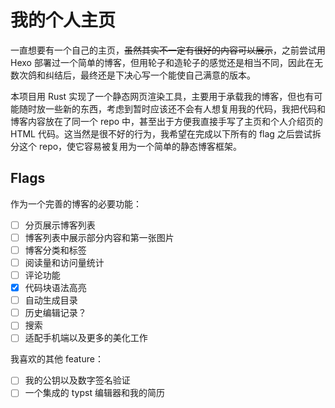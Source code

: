 # 我的个人主页
一直想要有一个自己的主页，~~虽然其实不一定有很好的内容可以展示~~，之前尝试用 Hexo 部署过一个简单的博客，但用轮子和造轮子的感觉还是相当不同，因此在无数次鸽和纠结后，最终还是下决心写一个能使自己满意的版本。

本项目用 Rust 实现了一个静态网页渲染工具，主要用于承载我的博客，但也有可能随时放一些新的东西，考虑到暂时应该还不会有人想复用我的代码，我把代码和博客内容放在了同一个 repo 中，甚至出于方便我直接手写了主页和个人介绍页的 HTML 代码。这当然是很不好的行为，我希望在完成以下所有的 flag 之后尝试拆分这个 repo，使它容易被复用为一个简单的静态博客框架。
## Flags
作为一个完善的博客的必要功能：
- [ ] 分页展示博客列表
- [ ] 博客列表中展示部分内容和第一张图片
- [ ] 博客分类和标签
- [ ] 阅读量和访问量统计
- [ ] 评论功能
- [x] 代码块语法高亮
- [ ] 自动生成目录
- [ ] 历史编辑记录？
- [ ] 搜索
- [ ] 适配手机端以及更多的美化工作

我喜欢的其他 feature：
- [ ] 我的公钥以及数字签名验证
- [ ] 一个集成的 typst 编辑器和我的简历